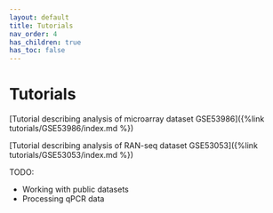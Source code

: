 ```yaml
---
layout: default
title: Tutorials
nav_order: 4
has_children: true
has_toc: false
---
```


# Tutorials

[Tutorial describing analysis of microarray dataset GSE53986]({%link tutorials/GSE53986/index.md %})

[Tutorial describing analysis of RAN-seq dataset GSE53053]({%link tutorials/GSE53053/index.md %})


TODO:
* Working with public datasets
* Processing qPCR data
